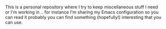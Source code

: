 
This is a personal repository where I try to keep miscellaneous stuff I need or I'm working in .. for instance I'm sharing
my Emacs configuration so you can read it probably you can find something (hopefully!) interesting that you can use.
